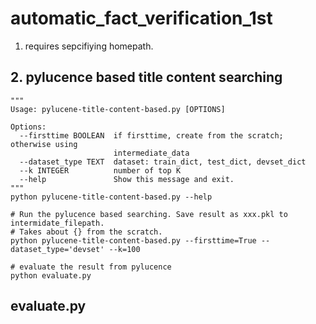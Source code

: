 # automatic_fact_verification_1st
1. requires sepcifiying homepath.

## 2. pylucence based title content searching

```
"""
Usage: pylucene-title-content-based.py [OPTIONS]

Options:
  --firsttime BOOLEAN  if firsttime, create from the scratch; otherwise using
                       intermediate_data
  --dataset_type TEXT  dataset: train_dict, test_dict, devset_dict
  --k INTEGER          number of top K
  --help               Show this message and exit.
"""
python pylucene-title-content-based.py --help

# Run the pylucence based searching. Save result as xxx.pkl to intermidate_filepath. 
# Takes about {} from the scratch.
python pylucene-title-content-based.py --firsttime=True --dataset_type='devset' --k=100

# evaluate the result from pylucence 
python evaluate.py
```


## evaluate.py
